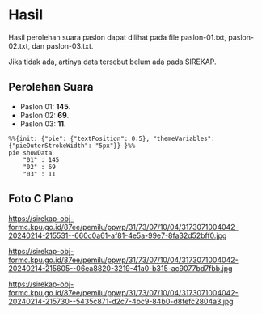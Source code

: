 # Hasil

Hasil perolehan suara paslon dapat dilihat pada file paslon-01.txt, paslon-02.txt, dan paslon-03.txt.

Jika tidak ada, artinya data tersebut belum ada pada SIREKAP.

## Perolehan Suara

 * Paslon 01: **145**.
 * Paslon 02: **69**.
 * Paslon 03: **11**.

```mermaid
%%{init: {"pie": {"textPosition": 0.5}, "themeVariables": {"pieOuterStrokeWidth": "5px"}} }%%
pie showData
    "01" : 145
    "02" : 69
    "03" : 11
```
## Foto C Plano

https://sirekap-obj-formc.kpu.go.id/87ee/pemilu/ppwp/31/73/07/10/04/3173071004042-20240214-215531--660c0a61-af81-4e5a-99e7-8fa32d52bff0.jpg

https://sirekap-obj-formc.kpu.go.id/87ee/pemilu/ppwp/31/73/07/10/04/3173071004042-20240214-215605--06ea8820-3219-41a0-b315-ac9077bd7fbb.jpg

https://sirekap-obj-formc.kpu.go.id/87ee/pemilu/ppwp/31/73/07/10/04/3173071004042-20240214-215730--5435c871-d2c7-4bc9-84b0-d8fefc2804a3.jpg
